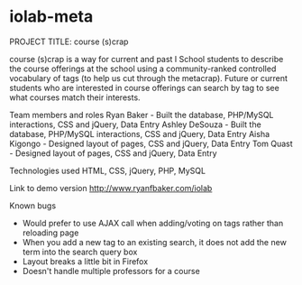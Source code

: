 iolab-meta
==========

PROJECT TITLE: course (s)crap

course (s)crap is a way for current and past I School students to describe the course offerings at the school using a community-ranked controlled vocabulary of tags (to help us cut through the metacrap). Future or current students who are interested in course offerings can search by tag to see what courses match their interests.

Team members and roles
Ryan Baker - Built the database, PHP/MySQL interactions, CSS and jQuery, Data Entry
Ashley DeSouza - Built the database, PHP/MySQL interactions, CSS and jQuery, Data Entry
Aisha Kigongo - Designed layout of pages, CSS and jQuery, Data Entry
Tom Quast - Designed layout of pages, CSS and jQuery, Data Entry

Technologies used
HTML, CSS, jQuery, PHP, MySQL

Link to demo version
http://www.ryanfbaker.com/iolab

Known bugs
- Would prefer to use AJAX call when adding/voting on tags rather than reloading page
- When you add a new tag to an existing search, it does not add the new term into the search query box
- Layout breaks a little bit in Firefox
- Doesn't handle multiple professors for a course